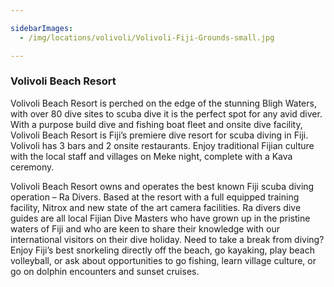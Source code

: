 ```yaml
---

sidebarImages: 
  - /img/locations/volivoli/Volivoli-Fiji-Grounds-small.jpg

---
```


<!-- !["nudibranch"](/img/locations/volivoli/Volivoli-Fiji-Grounds-small.jpg#floatright)  -->

### Volivoli Beach Resort

Volivoli Beach Resort is perched on the edge of the stunning Bligh Waters, with over 80 dive sites to scuba dive it is the perfect spot for any avid diver. With a purpose build dive and fishing boat fleet and onsite dive facility, Volivoli Beach Resort is Fiji’s premiere dive resort for scuba diving in Fiji. Volivoli has 3 bars and 2 onsite restaurants. Enjoy traditional Fijian culture with the local staff and villages on Meke night, complete with a Kava ceremony.

Volivoli Beach Resort owns and operates the best known Fiji scuba diving operation – Ra Divers. Based at the resort with a full equipped training facility, Nitrox and new state of the art camera facilities. Ra divers dive guides are all local Fijian Dive Masters who have grown up in the pristine waters of Fiji and who are keen to share their knowledge with our international visitors on their dive holiday. Need to take a break from diving? Enjoy Fiji’s best snorkeling directly off the beach, go kayaking, play beach volleyball, or ask about opportunities to go fishing, learn village culture, or go on dolphin encounters and sunset cruises.  
